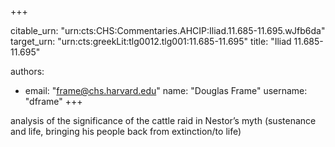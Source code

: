 +++


citable_urn: "urn:cts:CHS:Commentaries.AHCIP:Iliad.11.685-11.695.wJfb6da"
target_urn: "urn:cts:greekLit:tlg0012.tlg001:11.685-11.695"
title: "Iliad 11.685-11.695"

authors:
- email: "frame@chs.harvard.edu"
  name: "Douglas Frame"
  username: "dframe"
+++

<p>analysis of the significance of the cattle raid in Nestor’s myth (sustenance and life, bringing his people back from extinction/to life)</p>